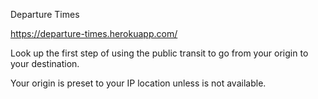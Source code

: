 Departure Times

https://departure-times.herokuapp.com/

Look up the first step of using the public transit to go from your origin to your destination.

Your origin is preset to your IP location unless is not available.
